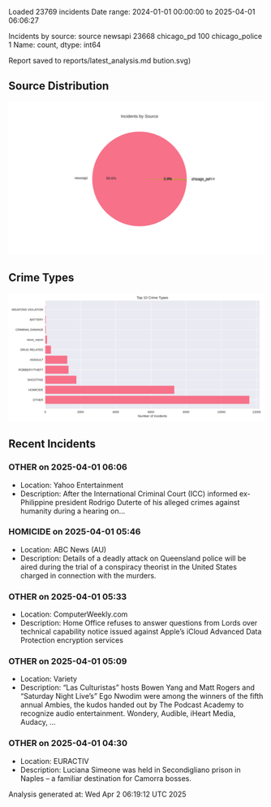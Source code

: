
Loaded 23769 incidents
Date range: 2024-01-01 00:00:00 to 2025-04-01 06:06:27

Incidents by source:
source
newsapi           23668
chicago_pd          100
chicago_police        1
Name: count, dtype: int64

Report saved to reports/latest_analysis.md
bution.svg)

## Source Distribution
![Source Distribution](images/source_distribution.svg)

## Crime Types
![Crime Types](images/crime_types.svg)

## Recent Incidents

### OTHER on 2025-04-01 06:06
- Location: Yahoo Entertainment
- Description: After the International Criminal Court (ICC) informed ex-Philippine president Rodrigo Duterte of his alleged crimes against humanity during a hearing on...


### HOMICIDE on 2025-04-01 05:46
- Location: ABC News (AU)
- Description: Details of a deadly attack on Queensland police will be aired during the trial of a conspiracy theorist in the United States charged in connection with the murders.


### OTHER on 2025-04-01 05:33
- Location: ComputerWeekly.com
- Description: Home Office refuses to answer questions from Lords over technical capability notice issued against Apple’s iCloud Advanced Data Protection encryption services


### OTHER on 2025-04-01 05:09
- Location: Variety
- Description: “Las Culturistas” hosts Bowen Yang and Matt Rogers and “Saturday Night Live’s” Ego Nwodim were among the winners of the fifth annual Ambies, the kudos handed out by The Podcast Academy to recognize audio entertainment. Wondery, Audible, iHeart Media, Audacy, …


### OTHER on 2025-04-01 04:30
- Location: EURACTIV
- Description: Luciana Simeone was held in Secondigliano prison in Naples – a familiar destination for Camorra bosses.

Analysis generated at: Wed Apr  2 06:19:12 UTC 2025
